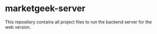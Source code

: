 # marketgeek-server
This repository contains all project files to run the backend server for the web version.

